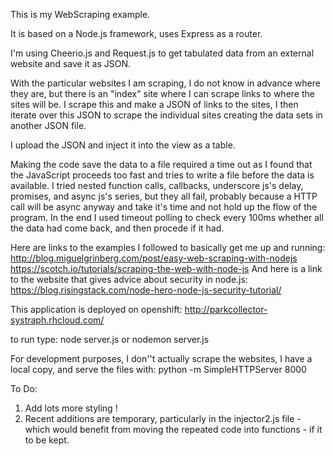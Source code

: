 This is my WebScraping example.

It is based on a Node.js framework, uses Express as a router.

I'm using Cheerio.js and Request.js to get tabulated data from an external website and save it as JSON.

With the particular websites I am scraping, I do not know in advance where they are, but there is an "index" site where I can scrape links to where the sites will be.  I scrape this and make a JSON of links to the sites, I then iterate over this JSON to scrape the individual sites creating the data sets in another JSON file.

I upload the JSON and inject it into the view as a table.

Making the code save the data to a file required a time out as I found that the JavaScript proceeds too fast and tries to write a file before the data is available.  I tried nested function calls, callbacks, underscore js's delay, promises, and async js's series, but they all fail, probably because a HTTP call will be async anyway and take it's time and not hold up the flow of the program.  In the end I used timeout polling to check every 100ms whether all the data had come back, and then procede if it had.

Here are links to the examples I followed to basically get me up and running:
  http://blog.miguelgrinberg.com/post/easy-web-scraping-with-nodejs
  https://scotch.io/tutorials/scraping-the-web-with-node-js
And here is a link to the website that gives advice about security in node.js:
  https://blog.risingstack.com/node-hero-node-js-security-tutorial/  

This application is deployed on openshift:
  http://parkcollector-systraph.rhcloud.com/

to run type:  node server.js or nodemon server.js   

For development purposes, I don''t actually scrape the websites, I have a local copy, and serve the files with:
python -m SimpleHTTPServer 8000

To Do:
  1) Add lots more styling !
  2) Recent additions are temporary, particularly in the injector2.js file - which would benefit from moving the repeated code into functions - if it to be kept.
  


